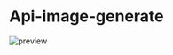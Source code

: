 # Api-image-generate
![preview](https://cdn.discordapp.com/attachments/1335597135202353224/1385908148912656384/20250621_160359.jpg?ex=6857c70b&is=6856758b&hm=0d06f0ceabffc62fe29e30b7d5c8d17f8930c153e20a014a11797ba4cb7db70b&)
